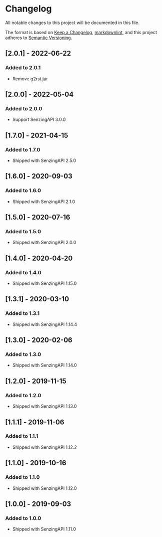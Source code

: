# Changelog

All notable changes to this project will be documented in this file.

The format is based on [Keep a Changelog](https://keepachangelog.com/en/1.0.0/),
[markdownlint](https://dlaa.me/markdownlint/),
and this project adheres to [Semantic Versioning](https://semver.org/spec/v2.0.0.html).

## [2.0.1] - 2022-06-22

### Added to 2.0.1

- Remove g2rst.jar

## [2.0.0] - 2022-05-04

### Added to 2.0.0

- Support SenzingAPI 3.0.0

## [1.7.0] - 2021-04-15

### Added to 1.7.0

- Shipped with SenzingAPI 2.5.0

## [1.6.0] - 2020-09-03

### Added to 1.6.0

- Shipped with SenzingAPI 2.1.0

## [1.5.0] - 2020-07-16

### Added to 1.5.0

- Shipped with SenzingAPI 2.0.0

## [1.4.0] - 2020-04-20

### Added to 1.4.0

- Shipped with SenzingAPI 1.15.0

## [1.3.1] - 2020-03-10

### Added to 1.3.1

- Shipped with SenzingAPI 1.14.4

## [1.3.0] - 2020-02-06

### Added to 1.3.0

- Shipped with SenzingAPI 1.14.0

## [1.2.0] - 2019-11-15

### Added to 1.2.0

- Shipped with SenzingAPI 1.13.0

## [1.1.1] - 2019-11-06

### Added to 1.1.1

- Shipped with SenzingAPI 1.12.2

## [1.1.0] - 2019-10-16

### Added to 1.1.0

- Shipped with SenzingAPI 1.12.0

## [1.0.0] - 2019-09-03

### Added to 1.0.0

- Shipped with SenzingAPI 1.11.0
